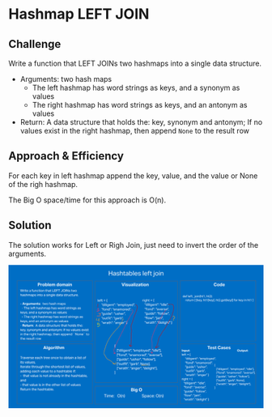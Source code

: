 # Hashmap LEFT JOIN

## Challenge
Write a function that LEFT JOINs two hashmaps into a single data structure.

- Arguments: two hash maps
  - The left hashmap has word strings as keys, and a synonym as values
  - The right hashmap has word strings as keys, and an antonym as values
- Return: A data structure that holds the: key, synonym and antonym; If no values exist in the right hashmap, then append `None` to the result row

## Approach & Efficiency

For each key in left hashmap append the key, value, and the value or None of the righ hashmap.

The Big O space/time for this approach is O(n).

## Solution

The solution works for Left or Righ Join, just need to invert the order of the arguments.

![LeftJoin whiteboard](leftjoin.png)